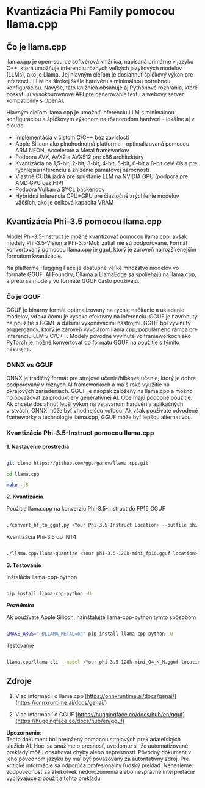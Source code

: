 # **Kvantizácia Phi Family pomocou llama.cpp**

## **Čo je llama.cpp**

llama.cpp je open-source softvérová knižnica, napísaná primárne v jazyku C++, ktorá umožňuje inferenciu rôznych veľkých jazykových modelov (LLMs), ako je Llama. Jej hlavným cieľom je dosiahnuť špičkový výkon pre inferenciu LLM na širokej škále hardvéru s minimálnou potrebnou konfiguráciou. Navyše, táto knižnica obsahuje aj Pythonové rozhrania, ktoré poskytujú vysokoúrovňové API pre generovanie textu a webový server kompatibilný s OpenAI.

Hlavným cieľom llama.cpp je umožniť inferenciu LLM s minimálnou konfiguráciou a špičkovým výkonom na rôznorodom hardvéri - lokálne aj v cloude.

- Implementácia v čistom C/C++ bez závislostí
- Apple Silicon ako plnohodnotná platforma - optimalizovaná pomocou ARM NEON, Accelerate a Metal frameworkov
- Podpora AVX, AVX2 a AVX512 pre x86 architektúry
- Kvantizácia na 1,5-bit, 2-bit, 3-bit, 4-bit, 5-bit, 6-bit a 8-bit celé čísla pre rýchlejšiu inferenciu a zníženie pamäťovej náročnosti
- Vlastné CUDA jadrá pre spúšťanie LLM na NVIDIA GPU (podpora pre AMD GPU cez HIP)
- Podpora Vulkan a SYCL backendov
- Hybridná inferencia CPU+GPU pre čiastočné zrýchlenie modelov väčších, ako je celková kapacita VRAM

## **Kvantizácia Phi-3.5 pomocou llama.cpp**

Model Phi-3.5-Instruct je možné kvantizovať pomocou llama.cpp, avšak modely Phi-3.5-Vision a Phi-3.5-MoE zatiaľ nie sú podporované. Formát konvertovaný pomocou llama.cpp je gguf, ktorý je zároveň najrozšírenejším formátom kvantizácie.

Na platforme Hugging Face je dostupné veľké množstvo modelov vo formáte GGUF. AI Foundry, Ollama a LlamaEdge sa spoliehajú na llama.cpp, a preto sa modely vo formáte GGUF často používajú.

### **Čo je GGUF**

GGUF je binárny formát optimalizovaný na rýchle načítanie a ukladanie modelov, vďaka čomu je vysoko efektívny na inferenciu. GGUF je navrhnutý na použitie s GGML a ďalšími vykonávacími nástrojmi. GGUF bol vyvinutý @ggerganov, ktorý je zároveň vývojárom llama.cpp, populárneho rámca pre inferenciu LLM v C/C++. Modely pôvodne vyvinuté vo frameworkoch ako PyTorch je možné konvertovať do formátu GGUF na použitie s týmito nástrojmi.

### **ONNX vs GGUF**

ONNX je tradičný formát pre strojové učenie/hĺbkové učenie, ktorý je dobre podporovaný v rôznych AI frameworkoch a má široké využitie na okrajových zariadeniach. GGUF je naopak založený na llama.cpp a možno ho považovať za produkt éry generatívnej AI. Obe majú podobné použitie. Ak chcete dosiahnuť lepší výkon na vstavanom hardvéri a aplikačných vrstvách, ONNX môže byť vhodnejšou voľbou. Ak však používate odvodené frameworky a technológie llama.cpp, GGUF môže byť lepšou alternatívou.

### **Kvantizácia Phi-3.5-Instruct pomocou llama.cpp**

**1. Nastavenie prostredia**


```bash

git clone https://github.com/ggerganov/llama.cpp.git

cd llama.cpp

make -j8

```


**2. Kvantizácia**

Použitie llama.cpp na konverziu Phi-3.5-Instruct do FP16 GGUF


```bash

./convert_hf_to_gguf.py <Your Phi-3.5-Instruct Location> --outfile phi-3.5-128k-mini_fp16.gguf

```

Kvantizácia Phi-3.5 do INT4


```bash

./llama.cpp/llama-quantize <Your phi-3.5-128k-mini_fp16.gguf location> ./gguf/phi-3.5-128k-mini_Q4_K_M.gguf Q4_K_M

```


**3. Testovanie**

Inštalácia llama-cpp-python


```bash

pip install llama-cpp-python -U

```

***Poznámka*** 

Ak používate Apple Silicon, nainštalujte llama-cpp-python týmto spôsobom


```bash

CMAKE_ARGS="-DLLAMA_METAL=on" pip install llama-cpp-python -U

```

Testovanie 


```bash

llama.cpp/llama-cli --model <Your phi-3.5-128k-mini_Q4_K_M.gguf location> --prompt "<|user|>\nCan you introduce .NET<|end|>\n<|assistant|>\n"  --gpu-layers 10

```



## **Zdroje**

1. Viac informácií o llama.cpp [https://onnxruntime.ai/docs/genai/](https://onnxruntime.ai/docs/genai/)

2. Viac informácií o GGUF [https://huggingface.co/docs/hub/en/gguf](https://huggingface.co/docs/hub/en/gguf)

**Upozornenie**:  
Tento dokument bol preložený pomocou strojových prekladateľských služieb AI. Hoci sa snažíme o presnosť, uvedomte si, že automatizované preklady môžu obsahovať chyby alebo nepresnosti. Pôvodný dokument v jeho pôvodnom jazyku by mal byť považovaný za autoritatívny zdroj. Pre kritické informácie sa odporúča profesionálny ľudský preklad. Nenesieme zodpovednosť za akékoľvek nedorozumenia alebo nesprávne interpretácie vyplývajúce z použitia tohto prekladu.